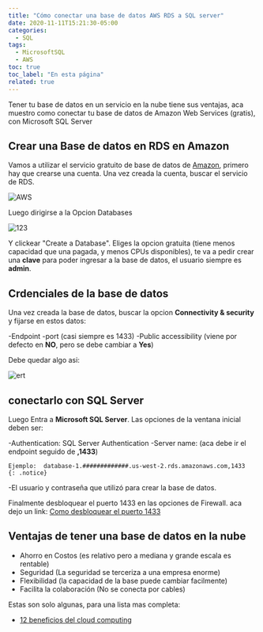 ```yaml
---
title: "Cómo conectar una base de datos AWS RDS a SQL server"
date: 2020-11-11T15:21:30-05:00
categories:
  - SQL
tags:
  - MicrosoftSQL
  - AWS
toc: true
toc_label: "En esta página"
related: true
---
```


Tener tu base de datos en un servicio en la nube tiene sus ventajas, aca muestro como conectar
tu base de datos de Amazon Web Services (gratis), con Microsoft SQL Server
<!--more-->

## Crear una Base de datos en RDS en Amazon

Vamos a utilizar el servicio gratuito de base de datos de [Amazon][Amazon], primero hay que
crearse una cuenta. Una vez creada la cuenta, buscar el servicio de RDS.

 ![AWS](/myweb/assets/images/SQLAWS/AWS.png)

Luego dirigirse a la Opcion Databases

 ![123](/myweb/assets/images/SQLAWS/123.png)

 Y clickear "Create a Database".  Eliges la opcion gratuita (tiene menos capacidad
   que una pagada, y menos CPUs disponibles), te va a pedir crear una **clave** para poder ingresar
   a la base de datos, el usuario siempre es **admin**.

## Crdenciales de la base de datos
Una vez creada la base de datos, buscar la opcion **Connectivity & security** y
fijarse en estos datos:

   -Endpoint
   -port (casi siempre es 1433)
   -Public accessibility (viene por defecto en **NO**, pero se debe cambiar a **Yes**)

Debe quedar algo asi:

![ert](/myweb/assets/images/SQLAWS/ert.png)

## conectarlo con SQL Server
Luego Entra a **Microsoft SQL Server**. Las opciones de la ventana inicial deben ser:

-Authentication: SQL Server Authentication
-Server name: (aca debe ir el endpoint seguido de **,1433**)

    Ejemplo:  database-1.#############.us-west-2.rds.amazonaws.com,1433
    {: .notice}

 -El usuario y contraseña que utilizó para crear la base de datos.

Finalmente desbloquear el puerto 1433 en las opciones de Firewall.
aca dejo un link: [Como desbloquear el puerto 1433][1433]

## Ventajas de tener una base de datos en la nube

- Ahorro en Costos (es relativo pero a mediana y grande escala es rentable)
- Seguridad (La seguridad se terceriza a una empresa enorme)
- Flexibilidad (la capacidad de la base puede cambiar facilmente)
- Facilita la colaboración (No se conecta por cables)

Estas son solo algunas, para una lista mas completa:

- [12 beneficios del cloud computing](https://www.salesforce.com/products/platform/best-practices/benefits-of-cloud-computing/)


[Amazon]: https://aws.amazon.com/es/
[1433]: https://www.youtube.com/watch?v=T3tLcuVNtUQ
